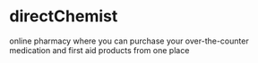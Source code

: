 # directChemist
online pharmacy where you can purchase your over-the-counter medication and first aid products from one place
